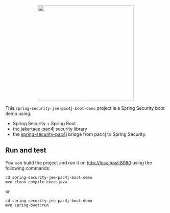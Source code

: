 <p align="center">
  <img src="https://pac4j.github.io/pac4j/img/logo-spring-security.png" width="300" />
</p>

This `spring-security-jee-pac4j-boot-demo` project is a Spring Security boot demo using:
- Spring Security + Spring Boot
- the [jakartaee-pac4j](https://github.com/pac4j/jee-pac4j) security library
- the [spring-security-pac4j](https://github.com/pac4j/spring-security-pac4j) bridge from pac4j to Spring Security.

## Run and test

You can build the project and run it on [http://localhost:8080](http://localhost:8080) using the following commands:

    cd spring-security-jee-pac4j-boot-demo
    mvn clean compile exec:java

or

    cd spring-security-jee-pac4j-boot-demo
    mvn spring-boot:run
